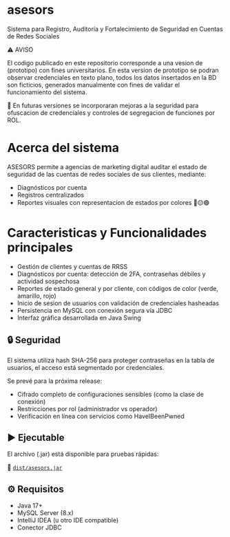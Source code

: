 # asesors
Sistema para Registro, Auditoría y Fortalecimiento de Seguridad en Cuentas de Redes Sociales

⚠️ AVISO 

El codigo publicado en este repositorio corresponde a una vesion de (prototipo) con fines universitarios.
En esta version de prototipo se podran observar credenciales en texto plano, todos los datos insertados en la BD son ficticios, generados manualmente con fines de validar el funcionamiento del sistema.

​🎯 En futuras versiones se incorporaran mejoras a la seguridad para ofuscacion de credenciales y controles de segregacion de funciones por ROL.       


# Acerca del sistema 
ASESORS permite a agencias de marketing digital auditar el estado de seguridad de las cuentas de redes sociales de sus clientes, mediante:
- Diagnósticos por cuenta
- Registros centralizados 
- Reportes visuales con representacion de estados por colores 🔴🟡​🟢

# Caracteristicas y Funcionalidades principales

- Gestión de clientes y cuentas de RRSS
- Diagnósticos por cuenta: detección de 2FA, contraseñas débiles y actividad sospechosa
- Reportes de estado general y por cliente, con códigos de color (verde, amarillo, rojo)
- Inicio de sesion de usuarios con validación de credenciales hasheadas
- Persistencia en MySQL con conexión segura vía JDBC
- Interfaz gráfica desarrollada en Java Swing

## 🔒 Seguridad

El sistema utiliza hash SHA-256 para proteger contraseñas en la tabla de usuarios, el acceso está segmentado por credenciales.

Se prevé para la próxima release:
- Cifrado completo de configuraciones sensibles (como la clase de conexión)
- Restricciones por rol (administrador vs operador)
- Verificación en línea con servicios como HaveIBeenPwned

## ▶️ Ejecutable
El archivo (.jar) está disponible para pruebas rápidas:

🔗 [`dist/asesors.jar`](./dist/asesors.jar)

## ⚙️ Requisitos

- Java 17+
- MySQL Server (8.x)
- IntelliJ IDEA (u otro IDE compatible)
- Conector JDBC